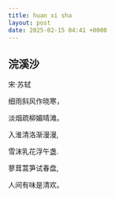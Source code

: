 ```yaml
---
title: huan xi sha
layout: post
date: 2025-02-15 04:41 +0000
---
```


## 浣溪沙

宋·苏轼

细雨斜风作晓寒，

淡烟疏柳媚晴滩。

入淮清洛渐漫漫,

雪沫乳花浮午盏.

蓼茸蒿笋试春盘,

人间有味是清欢。

